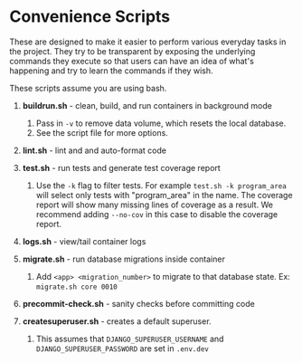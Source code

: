 # Convenience Scripts

These are designed to make it easier to perform various everyday tasks in the project. They try to be transparent by exposing the underlying commands they execute so that users can have an idea of what's happening and try to learn the commands if they wish.

These scripts assume you are using bash.

1. **buildrun.sh** - clean, build, and run containers in background mode

    1. Pass in `-v` to remove data volume, which resets the local database.
    1. See the script file for more options.

1. **lint.sh** - lint and and auto-format code

1. **test.sh** - run tests and generate test coverage report

    1. Use the `-k` flag to filter tests. For example `test.sh -k program_area` will select only tests with "program_area" in the name. The coverage report will show many missing lines of coverage as a result. We recommend adding `--no-cov` in this case to disable the coverage report.

1. **logs.sh** - view/tail container logs

1. **migrate.sh** - run database migrations inside container

    1. Add `<app> <migration_number>` to migrate to that database state. Ex: `migrate.sh core 0010`

1. **precommit-check.sh** - sanity checks before committing code

1. **createsuperuser.sh** - creates a default superuser.

    1. This assumes that `DJANGO_SUPERUSER_USERNAME` and `DJANGO_SUPERUSER_PASSWORD` are set in `.env.dev`
